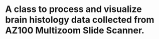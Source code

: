 # A class to process and visualize brain histology data collected from AZ100 Multizoom Slide Scanner.
